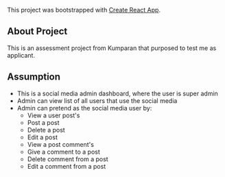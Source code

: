 This project was bootstrapped with [Create React App](https://github.com/facebook/create-react-app).

## About Project

This is an assessment project from Kumparan that purposed to test me as applicant.

## Assumption

* This is a social media admin dashboard, where the user is super admin
* Admin can view list of all users that use the social media
* Admin can pretend as the social media user by:
    * View a user post's
    * Post a post
    * Delete a post
    * Edit a post
    * View a post comment's
    * Give a comment to a post
    * Delete comment from a post
    * Edit a comment from a post
